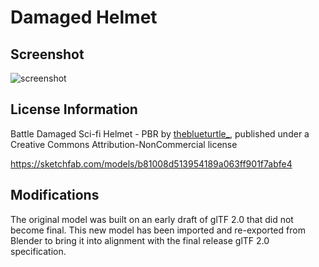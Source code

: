 # Damaged Helmet

## Screenshot

![screenshot](screenshot/screenshot.png)

## License Information

Battle Damaged Sci-fi Helmet - PBR by [theblueturtle\_](https://sketchfab.com/theblueturtle_), published under a Creative Commons Attribution-NonCommercial license

https://sketchfab.com/models/b81008d513954189a063ff901f7abfe4

## Modifications

The original model was built on an early draft of glTF 2.0 that did not become final. This new model has been imported and re-exported from Blender to bring it into alignment with the final release glTF 2.0 specification.

